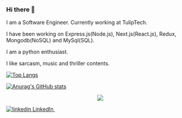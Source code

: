 ### Hi there 👋 

I am a Software Engineer. Currently working at TulipTech.

I have been working on Express.js(Node.js), Next.js(React.js), Redux, Mongodb(NoSQL) and MySql(SQL).

I am a python enthusiast.   

I like sarcasm, music and thriller contents. 


[![Top Langs](https://github-readme-stats.vercel.app/api/top-langs/?username=anuraghazra&layout=compact&theme=merko&how_icons=true)](https://github.com/anuraghazra/github-readme-stats)

[![Anurag's GitHub stats](https://github-readme-stats.vercel.app/api?username=Fathma&count_private=true&show_icons=true&theme=merko)](https://github.com/anuraghazra/github-readme-stats) <div align="center">![](https://komarev.com/ghpvc/?username=Fathma&color=yellow)</div>


<p>
  <a href="https://www.linkedin.com/in/fathma-siddique-1a0412138/" rel="nofollow noreferrer">
    <img src="https://i.stack.imgur.com/gVE0j.png" alt="linkedin"> LinkedIn
  </a> &nbsp; 
</p> 

<!--
**Fathma/Fathma** is a ✨ _special_ ✨ repository because its `README.md` (this file) appears on your GitHub profile.

Here are some ideas to get you started:

- 🔭 I’m currently working on ...
- 🌱 I’m currently learning ...
- 👯 I’m looking to collaborate on ...
- 🤔 I’m looking for help with ...
- 💬 Ask me about ...
- 📫 How to reach me: ...
- 😄 Pronouns: ...
- ⚡ Fun fact: ...
-->
